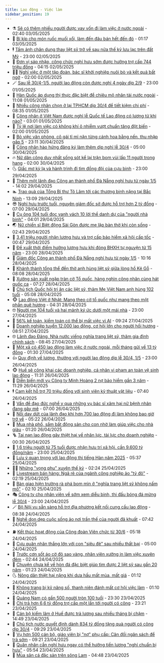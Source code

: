 ```yaml
---
title: Lao động - Việc làm
sidebar_position: 19
---
```


<!-- dantri-lao-dong-viec-lam:START -->
- ⚗️ [Sẽ có thêm nhiều người được vay vốn đi làm việc ở nước ngoài](https://dantri.com.vn/lao-dong-viec-lam/se-co-them-nhieu-nguoi-duoc-vay-von-di-lam-viec-o-nuoc-ngoai-20250502222805047.htm) - 02:40 03/05/2025
- 🙉 [Bí kíp cho món ruốc muối xổi, làm đến đâu bán hết đến đó](https://dantri.com.vn/lao-dong-viec-lam/bi-kip-cho-mon-ruoc-muoi-xoi-lam-den-dau-ban-het-den-do-20250430192254799.htm) - 01:17 03/05/2025
- 🕴 [Tấm ảnh chân dung thay liệt sỹ trở về sau nửa thế kỷ lưu lạc trên đất Mỹ](https://dantri.com.vn/lao-dong-viec-lam/tam-anh-chan-dung-thay-liet-sy-tro-ve-sau-nua-the-ky-luu-lac-tren-dat-my-20250501222916323.htm) - 23:00 02/05/2025
- 🧐 [Đơn vị sáp nhập, công chức nghỉ hưu sớm được hưởng trợ cấp 744 triệu đồng](https://dantri.com.vn/lao-dong-viec-lam/don-vi-sap-nhap-cong-chuc-nghi-huu-som-duoc-huong-tro-cap-744-trieu-dong-20250429190912176.htm) - 04:15 02/05/2025
- 🧑‍💻 [Nghỉ việc ở một tập đoàn, bác sĩ khởi nghiệp nuôi bò và kết quả bất ngờ](https://dantri.com.vn/lao-dong-viec-lam/nghi-viec-o-mot-tap-doan-bac-si-khoi-nghiep-nuoi-bo-va-ket-qua-bat-ngo-20250501105559053.htm) - 02:00 02/05/2025
- 🪄 [Sau lễ 30/4-1/5, người lao động còn được nghỉ 4 ngày dịp 2/9](https://dantri.com.vn/lao-dong-viec-lam/sau-le-304-15-nguoi-lao-dong-con-duoc-nghi-4-ngay-dip-29-20250501165304176.htm) - 23:00 01/05/2025
- 🦣 [Hàn Quốc áp dụng thị thực đặc biệt để chiêu mộ nhân tài nước ngoài](https://dantri.com.vn/lao-dong-viec-lam/han-quoc-ap-dung-thi-thuc-dac-biet-de-chieu-mo-nhan-tai-nuoc-ngoai-20250501163821432.htm) - 11:08 01/05/2025
- 🎡 [Nhiều công nhân chọn ở lại TPHCM dịp 30/4 để tiết kiệm chi phí](https://dantri.com.vn/lao-dong-viec-lam/nhieu-cong-nhan-chon-o-lai-tphcm-dip-304-de-tiet-kiem-chi-phi-20250429151004700.htm) - 08:35 01/05/2025
- 🦍 [Công nhân ở Việt Nam được nghỉ lễ Quốc tế Lao động có lương từ khi nào?](https://dantri.com.vn/lao-dong-viec-lam/cong-nhan-o-viet-nam-duoc-nghi-le-quoc-te-lao-dong-co-luong-tu-khi-nao-20250501071214781.htm) - 03:01 01/05/2025
- 🫶 [Tỷ lệ nơi làm việc có không khí ô nhiễm vượt chuẩn tăng đột biến](https://dantri.com.vn/lao-dong-viec-lam/ty-le-noi-lam-viec-co-khong-khi-o-nhiem-vuot-chuan-tang-dot-bien-20250430214900747.htm) - 02:00 01/05/2025
- 🥸 [Bỏ việc văn phòng, cô gái tỉ mỉ nặn từng cánh hoa bằng nến, thu nhập gấp 5](https://dantri.com.vn/lao-dong-viec-lam/bo-viec-van-phong-co-gai-ti-mi-nan-tung-canh-hoa-bang-nen-thu-nhap-gap-5-20250430215934631.htm) - 23:11 30/04/2025
- 🎡 [Công nhân hào hứng đăng ký làm thêm dịp nghỉ lễ 30/4](https://dantri.com.vn/lao-dong-viec-lam/cong-nhan-hao-hung-dang-ky-lam-them-dip-nghi-le-304-20250429110855711.htm) - 05:00 30/04/2025
- 🔥 [Nữ dân công duy nhất sống sót kể lại trận bom vùi lấp 11 người trong hang](https://dantri.com.vn/lao-dong-viec-lam/nu-dan-cong-duy-nhat-song-sot-ke-lai-tran-bom-vui-lap-11-nguoi-trong-hang-20250429165225147.htm) - 02:00 30/04/2025
- 🌜 [Giấc mơ kỳ lạ và hành trình đi tìm đồng đội của cựu binh](https://dantri.com.vn/lao-dong-viec-lam/giac-mo-ky-la-va-hanh-trinh-di-tim-dong-doi-cua-cuu-binh-20250429144029412.htm) - 23:00 29/04/2025
- 🤭 [Thêm một lãnh đạo Công an thành phố Đà Nẵng nghỉ hưu từ ngày 1/5](https://dantri.com.vn/lao-dong-viec-lam/them-mot-lanh-dao-cong-an-thanh-pho-da-nang-nghi-huu-tu-ngay-15-20250429203804065.htm) - 14:02 29/04/2025
- 🏊 [Trao quà của Tổng Bí thư Tô Lâm tới các thương binh nặng tại Bắc Ninh](https://dantri.com.vn/lao-dong-viec-lam/trao-qua-cua-tong-bi-thu-to-lam-toi-cac-thuong-binh-nang-tai-bac-ninh-20250429182411864.htm) - 13:09 29/04/2025
- 😎 [Nghỉ hưu trước tuổi, nguyên giám đốc sở được hỗ trợ hơn 2 tỷ đồng](https://dantri.com.vn/lao-dong-viec-lam/nghi-huu-truoc-tuoi-nguyen-giam-doc-so-duoc-ho-tro-hon-2-ty-dong-20250429114021417.htm) - 07:00 29/04/2025
- 🤖 [Cụ ông 104 tuổi đọc vanh vách 10 lời thề danh dự của &quot;người nhà binh&quot;](https://dantri.com.vn/lao-dong-viec-lam/cu-ong-104-tuoi-doc-vanh-vach-10-loi-the-danh-du-cua-nguoi-nha-binh-20250429095623834.htm) - 04:01 29/04/2025
- 🌏 [Nữ chiến sĩ Biệt động Sài Gòn được mẹ lập bàn thờ khi còn sống](https://dantri.com.vn/lao-dong-viec-lam/nu-chien-si-biet-dong-sai-gon-duoc-me-lap-ban-tho-khi-con-song-20250427185022499.htm) - 02:43 29/04/2025
- 🦏 [3,41 triệu người nhận lương hưu và trợ cấp bảo hiểm xã hội cấp tốc](https://dantri.com.vn/lao-dong-viec-lam/341-trieu-nguoi-nhan-luong-huu-va-tro-cap-bao-hiem-xa-hoi-cap-toc-20250428211705756.htm) - 00:47 29/04/2025
- 🤔 [Đề xuất thời điểm hưởng lương hưu khi đóng BHXH tự nguyện từ 15 năm](https://dantri.com.vn/lao-dong-viec-lam/de-xuat-thoi-diem-huong-luong-huu-khi-dong-bhxh-tu-nguyen-tu-15-nam-20250428202736171.htm) - 23:00 28/04/2025
- 🌮 [Giám đốc Công an thành phố Đà Nẵng nghỉ hưu từ ngày 1/5](https://dantri.com.vn/lao-dong-viec-lam/giam-doc-cong-an-thanh-pho-da-nang-nghi-huu-tu-ngay-15-20250428170853496.htm) - 10:16 28/04/2025
- 💪 [Khánh thành tổng thể đền thờ anh hùng liệt sỹ giữa lòng hồ Kẻ Gỗ](https://dantri.com.vn/lao-dong-viec-lam/khanh-thanh-tong-the-den-tho-anh-hung-liet-sy-giua-long-ho-ke-go-20250428143421379.htm) - 08:08 28/04/2025
- 💪 [Xưởng sản xuất ngập tràn cờ Tổ quốc, hàng nghìn công nhân cùng hát quốc ca](https://dantri.com.vn/lao-dong-viec-lam/xuong-san-xuat-ngap-tran-co-to-quoc-hang-nghin-cong-nhan-cung-hat-quoc-ca-20250428140137018.htm) - 07:27 28/04/2025
- 🦒 [Chủ tịch Quốc hội tri ân các liệt sỹ, thăm Mẹ Việt Nam anh hùng 102 tuổi](https://dantri.com.vn/lao-dong-viec-lam/chu-tich-quoc-hoi-tri-an-cac-liet-sy-tham-me-viet-nam-anh-hung-102-tuoi-20250428113457536.htm) - 05:08 28/04/2025
- 🐵 [Lao động Việt ở Nhật: Mang theo cờ tổ quốc như mang theo một phần quê hương](https://dantri.com.vn/lao-dong-viec-lam/lao-dong-viet-o-nhat-mang-theo-co-to-quoc-nhu-mang-theo-mot-phan-que-huong-20250428104416290.htm) - 04:31 28/04/2025
- 🤓 [Người mẹ 104 tuổi và hai mảnh ký ức dưới một mái nhà](https://dantri.com.vn/lao-dong-viec-lam/nguoi-me-104-tuoi-va-hai-manh-ky-uc-duoi-mot-mai-nha-20250424145045816.htm) - 23:00 27/04/2025
- 🧐 [56% kế toán, kiểm toán có thể bị mất việc vì AI](https://dantri.com.vn/lao-dong-viec-lam/56-ke-toan-kiem-toan-co-the-bi-mat-viec-vi-ai-20250427155654435.htm) - 09:24 27/04/2025
- 💪 [Doanh nghiệp tuyển 12.000 lao động, cơ hội lớn cho người hồi hương](https://dantri.com.vn/lao-dong-viec-lam/doanh-nghiep-tuyen-12000-lao-dong-co-hoi-lon-cho-nguoi-hoi-huong-20250427152852546.htm) - 08:51 27/04/2025
- 🤓 [Lãnh đạo Đảng, Nhà nước viếng nghĩa trang liệt sỹ, thăm gia đình chính sách](https://dantri.com.vn/lao-dong-viec-lam/lanh-dao-dang-nha-nuoc-vieng-nghia-trang-liet-sy-tham-gia-dinh-chinh-sach-20250427140626591.htm) - 08:45 27/04/2025
- 💯 [Một xã có 450 lao động làm việc ở nước ngoài, mỗi tháng gửi về 13 tỷ đồng](https://dantri.com.vn/lao-dong-viec-lam/mot-xa-co-450-lao-dong-lam-viec-o-nuoc-ngoai-moi-thang-gui-ve-13-ty-dong-20250426104901572.htm) - 01:30 27/04/2025
- 👍 [Quy định về lương, thưởng với người lao động dịp lễ 30/4, 1/5](https://dantri.com.vn/lao-dong-viec-lam/quy-dinh-ve-luong-thuong-voi-nguoi-lao-dong-dip-le-304-15-20250426094308954.htm) - 23:00 26/04/2025
- 🐵 [Huế sẽ công khai các doanh nghiệp, cá nhân vi phạm an toàn vệ sinh lao động](https://dantri.com.vn/lao-dong-viec-lam/hue-se-cong-khai-cac-doanh-nghiep-ca-nhan-vi-pham-an-toan-ve-sinh-lao-dong-20250426153812657.htm) - 11:31 26/04/2025
- 💂 [Diễn biến mới vụ Công ty Minh Hoàng 2 nợ bảo hiểm gần 3 năm](https://dantri.com.vn/lao-dong-viec-lam/dien-bien-moi-vu-cong-ty-minh-hoang-2-no-bao-hiem-gan-3-nam-20250426160005374.htm) - 11:29 26/04/2025
- 🕴 [Cam kết hỗ trợ 70 triệu đồng với sinh viên kỹ thuật vật liệu](https://dantri.com.vn/lao-dong-viec-lam/cam-ket-ho-tro-70-trieu-dong-voi-sinh-vien-ky-thuat-vat-lieu-20250426113811104.htm) - 07:40 26/04/2025
- 👀 [Vấn đề đạo đức nghề y qua những vụ bác sĩ xâm hại nữ bệnh nhân đang gây mê](https://dantri.com.vn/lao-dong-viec-lam/van-de-dao-duc-nghe-y-qua-nhung-vu-bac-si-xam-hai-nu-benh-nhan-dang-gay-me-20250424104429605.htm) - 07:00 26/04/2025
- 🦄 [Nỗi day dứt của lãnh đạo khi hơn 700 lao động đi làm không bao giờ trở về](https://dantri.com.vn/lao-dong-viec-lam/noi-day-dut-cua-lanh-dao-khi-hon-700-lao-dong-di-lam-khong-bao-gio-tro-ve-20250426112154007.htm) - 05:22 26/04/2025
- 🔭 [Mua nhà phố, sắm bất động sản cho con nhờ làm giúp việc cho nhà giàu](https://dantri.com.vn/lao-dong-viec-lam/mua-nha-pho-sam-bat-dong-san-cho-con-nho-lam-giup-viec-cho-nha-giau-20250425001643704.htm) - 01:20 26/04/2025
- 🪜 [Tai nạn lao động gây thiệt hại về nhân lực, tài lực cho doanh nghiệp](https://dantri.com.vn/lao-dong-viec-lam/tai-nan-lao-dong-gay-thiet-hai-ve-nhan-luc-tai-luc-cho-doanh-nghiep-20250425172342873.htm) - 00:30 26/04/2025
- 🌊 [1,6 triệu người từ 75 tuổi được nhận hưu trí xã hội, cần 9.600 tỷ đồng/năm](https://dantri.com.vn/lao-dong-viec-lam/16-trieu-nguoi-tu-75-tuoi-duoc-nhan-huu-tri-xa-hoi-can-9600-ty-dongnam-20250425150413817.htm) - 23:00 25/04/2025
- 💯 [Lưu ý quan trọng với lao động thi tiếng Hàn năm 2025](https://dantri.com.vn/lao-dong-viec-lam/luu-y-quan-trong-voi-lao-dong-thi-tieng-han-nam-2025-20250425115836548.htm) - 05:37 25/04/2025
- 👨‍🏫 [Những &quot;vọng phu&quot; xuyên thế kỷ](https://dantri.com.vn/lao-dong-viec-lam/nhung-vong-phu-xuyen-the-ky-20250424115514847.htm) - 02:24 25/04/2025
- 🙉 [Livestream bán hàng: Ngã rẽ của ngành công nghiệp ảo &quot;tỷ đô&quot;](https://dantri.com.vn/lao-dong-viec-lam/livestream-ban-hang-nga-re-cua-nganh-cong-nghiep-ao-ty-do-20250425003641124.htm) - 02:19 25/04/2025
- 🦄 [Bàn giao hiện trường rà phá bom mìn ở &quot;nghĩa trang liệt sỹ không nấm mồ&quot;](https://dantri.com.vn/lao-dong-viec-lam/ban-giao-hien-truong-ra-pha-bom-min-o-nghia-trang-liet-sy-khong-nam-mo-20250425081713479.htm) - 02:10 25/04/2025
- 🎭 [Công ty cho nhân viên về sớm xem diễu binh, thi đấu bóng đá mừng lễ 30/4](https://dantri.com.vn/lao-dong-viec-lam/cong-ty-cho-nhan-vien-ve-som-xem-dieu-binh-thi-dau-bong-da-mung-le-304-20250424093529734.htm) - 23:00 24/04/2025
- 🪄 [Bộ Nội vụ sẵn sàng hỗ trợ địa phương kết nối cung cầu lao động](https://dantri.com.vn/lao-dong-viec-lam/bo-noi-vu-san-sang-ho-tro-dia-phuong-ket-noi-cung-cau-lao-dong-20250424152308616.htm) - 08:38 24/04/2025
- 🌁 [Nghề dọn dẹp cuộc sống ảo nơi trần thế của người đã khuất](https://dantri.com.vn/lao-dong-viec-lam/nghe-don-dep-cuoc-song-ao-noi-tran-the-cua-nguoi-da-khuat-20250424113106056.htm) - 07:42 24/04/2025
- ⛽️ [Kết thúc hoạt động của Công đoàn Viên chức từ 30/6](https://dantri.com.vn/lao-dong-viec-lam/ket-thuc-hoat-dong-cua-cong-doan-vien-chuc-tu-306-20250424114229705.htm) - 05:18 24/04/2025
- 🤩 [Cựu quân nhân thắng lớn với con &quot;siêu đẻ&quot; sau nhiều thất bại](https://dantri.com.vn/lao-dong-viec-lam/cuu-quan-nhan-thang-lon-voi-con-sieu-de-sau-nhieu-that-bai-20250417172513553.htm) - 05:00 24/04/2025
- 🌝 [Trước cơn sốt áo cờ đỏ sao vàng, nhân viên xưởng in làm việc xuyên đêm](https://dantri.com.vn/lao-dong-viec-lam/truoc-con-sot-ao-co-do-sao-vang-nhan-vien-xuong-in-lam-viec-xuyen-dem-20250420202644683.htm) - 02:44 24/04/2025
- 🤗 [Chuyện chưa kể về hòn đá đặc biệt giúp tìm được 2 liệt sỹ sau gần 20 năm](https://dantri.com.vn/lao-dong-viec-lam/chuyen-chua-ke-ve-hon-da-dac-biet-giup-tim-duoc-2-liet-sy-sau-gan-20-nam-20250421221230146.htm) - 01:23 24/04/2025
- 🌜 [Nông dân thiệt hại nặng khi dưa hấu mất mùa, mất giá](https://dantri.com.vn/lao-dong-viec-lam/nong-dan-thiet-hai-nang-khi-dua-hau-mat-mua-mat-gia-20250424064019698.htm) - 01:12 24/04/2025
- 👀 [Không trang bị kỹ năng số, thanh niên đánh mất cơ hội việc làm](https://dantri.com.vn/lao-dong-viec-lam/khong-trang-bi-ky-nang-so-thanh-nien-danh-mat-co-hoi-viec-lam-20250423192229316.htm) - 01:10 24/04/2025
- 🫣 [Quảng Nam có gần 500 người tròn 100 tuổi](https://dantri.com.vn/lao-dong-viec-lam/quang-nam-co-gan-500-nguoi-tron-100-tuoi-20250423195903400.htm) - 23:30 23/04/2025
- 🧠 [Chi trả hơn 6,6 tỷ đồng trợ cấp một lần tới người có công](https://dantri.com.vn/lao-dong-viec-lam/chi-tra-hon-66-ty-dong-tro-cap-mot-lan-toi-nguoi-co-cong-20250424061317077.htm) - 23:21 23/04/2025
- 🎊 [Cán bộ kiểm lâm ở Huế được trả lương sau nhiều tháng bị chậm](https://dantri.com.vn/lao-dong-viec-lam/can-bo-kiem-lam-o-hue-duoc-tra-luong-sau-nhieu-thang-bi-cham-20250423180402220.htm) - 14:49 23/04/2025
- 🧰 [Chủ tịch nước quyết định dành 834 tỷ đồng tặng quà người có công dịp 30/4](https://dantri.com.vn/lao-dong-viec-lam/chu-tich-nuoc-quyet-dinh-danh-834-ty-dong-tang-qua-nguoi-co-cong-dip-304-20250423162204925.htm) - 09:29 23/04/2025
- 🐘 [Vụ hơn 500 cán bộ, giáo viên bị &quot;nợ&quot; phụ cấp: Cân đối ngân sách để trả sớm](https://dantri.com.vn/lao-dong-viec-lam/vu-hon-500-can-bo-giao-vien-bi-no-phu-cap-can-doi-ngan-sach-de-tra-som-20250423153802107.htm) - 09:21 23/04/2025
- 🥳 [Quân nhân cần nghỉ hưu ngay có thể hưởng tiền lương &quot;nghỉ chuẩn bị hưu&quot;](https://dantri.com.vn/lao-dong-viec-lam/quan-nhan-can-nghi-huu-ngay-co-the-huong-tien-luong-nghi-chuan-bi-huu-20250422145446684.htm) - 05:54 23/04/2025
- 🐎 [Mùa săn cá đặc sản trên sông Lam](https://dantri.com.vn/lao-dong-viec-lam/mua-san-ca-dac-san-tren-song-lam-20250422233630542.htm) - 04:48 23/04/2025<!-- dantri-lao-dong-viec-lam:END -->
